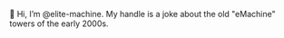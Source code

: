 👋 Hi, I’m @elite-machine.  My handle is a joke about the old "eMachine" towers of the early 2000s.

<!---
    elite-machine/elite-machine is a ✨ special ✨ repository because its `README.md` appears on your GitHub profile.
    You can click the Preview link to take a look at your changes.
--->
